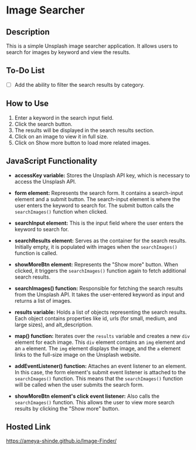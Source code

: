 # Image Searcher

## Description

This is a simple Unsplash image searcher application. It allows users to search for images by keyword and view the results.

## To-Do List

- [ ] Add the ability to filter the search results by category.

## How to Use

1. Enter a keyword in the search input field.
2. Click the search button.
3. The results will be displayed in the search results section.
4. Click on an image to view it in full size.
5. Click on Show more button to load more related images.

## JavaScript Functionality

- **accessKey variable:** Stores the Unsplash API key, which is necessary to access the Unsplash API.

- **form element:** Represents the search form. It contains a search-input element and a submit button. The search-input element is where the user enters the keyword to search for. The submit button calls the `searchImages()` function when clicked.

- **searchInput element:** This is the input field where the user enters the keyword to search for.

- **searchResults element:** Serves as the container for the search results. Initially empty, it is populated with images when the `searchImages()` function is called.

- **showMoreBtn element:** Represents the "Show more" button. When clicked, it triggers the `searchImages()` function again to fetch additional search results.

- **searchImages() function:** Responsible for fetching the search results from the Unsplash API. It takes the user-entered keyword as input and returns a list of images.

- **results variable:** Holds a list of objects representing the search results. Each object contains properties like id, urls (for small, medium, and large sizes), and alt_description.

- **map() function:** Iterates over the `results` variable and creates a new `div` element for each image. This `div` element contains an `img` element and an `a` element. The `img` element displays the image, and the `a` element links to the full-size image on the Unsplash website.

- **addEventListener() function:** Attaches an event listener to an element. In this case, the form element's submit event listener is attached to the `searchImages()` function. This means that the `searchImages()` function will be called when the user submits the search form.

- **showMoreBtn element's click event listener:** Also calls the `searchImages()` function. This allows the user to view more search results by clicking the "Show more" button.

## Hosted Link
https://ameya-shinde.github.io/Image-Finder/

